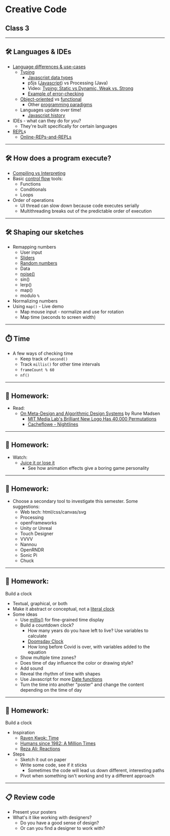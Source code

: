 # Creative Code
## Class 3

---

## 🛠️ Languages & IDEs

* [Language differences & use-cases](https://www.quora.com/What-are-the-differences-that-exist-between-programming-languages/answer/James-Barton-129)
  * [Typing](https://en.wikipedia.org/wiki/Type_system)
    * [Javascript data types](../images/javascript-datatypes.jpg)
    * p5js ([Javascript](https://blog.jscrambler.com/type-system-in-javascript-what-it-is-and-why-it-matters)) vs Processing (Java)
    * Video: [Typing: Static vs Dynamic, Weak vs. Strong](https://www.youtube.com/watch?v=C5fr0LZLMAs)
    * [Example of error-checking](https://editor.p5js.org/cacheflowe/sketches/RIT2lquNi)
  * [Object-oriented](https://www.youtube.com/watch?v=m_MQYyJpIjg) vs [functional](https://www.youtube.com/watch?v=XGNYDjyD6G8)
    * Other [programming paradigms](https://en.wikipedia.org/wiki/Programming_paradigm)
  * Languages update over time!
    * [Javascript history](https://www.educative.io/blog/javascript-versions-history)
* IDEs - what can they do for you?
  * They're built specifically for certain languages
* [REPL](https://en.wikipedia.org/wiki/Read%E2%80%93eval%E2%80%93print_loop)s
  * [Online-REPs-and-REPLs](https://joel.franusic.com/online-reps-and-repls)

---

## 🛠️ How does a program execute?

* [Compiling vs Interpreting](https://yesfordev.com/is-javascript-compiled-or-interpreted/)
* Basic [control flow](https://en.wikipedia.org/wiki/Control_flow) tools:
  * Functions
  * Conditionals
  * Loops
* Order of operations
  * UI thread can slow down because code executes serially
  * Multithreading breaks out of the predictable order of execution

---

## 🛠️ Shaping our sketches

* Remapping numbers
  * User input
  * [Sliders](https://editor.p5js.org/cacheflowe/sketches/t7su_ViJ3)
  * [Random numbers](https://happycoding.io/tutorials/p5js/random)
  * Data
  * [noise()](https://twitter.com/pantrymoth/status/1557085719318990850)
  * sin()
  * lerp()
  * map()
  * modulo `%`
* Normalizing numbers
* Using `map()` - Live demo
  * Map mouse input - normalize and use for rotation
  * Map time (seconds to screen width)

---

## ⏱️ Time

* A few ways of checking time
  * Keep track of `second()`
  * Track `millis()` for other time intervals
  * `frameCount % 60`
  * `nf()`

---

## 📝 Homework:

* Read:
  * [On Meta-Design and Algorithmic Design Systems](https://runemadsen.com/blog/on-meta-design-and-algorithmic-design-systems/) by Rune Madsen
    * [MIT Media Lab's Brilliant New Logo Has 40,000 Permutations](https://www.fastcompany.com/1663378/mit-media-labs-brilliant-new-logo-has-40000-permutations-video)
    * [Cacheflowe - Nightlines](https://cacheflowe.com/art/physical/nightlines-t-shirt)

---

## 📝 Homework:

* Watch:
  * [Juice it or lose it](https://www.youtube.com/watch?v=Fy0aCDmgnxg)
    * See how animation effects give a boring game personality

---

## 📝 Homework:

* Choose a secondary tool to investigate this semester. Some suggestions:
  * Web tech: html/css/canvas/svg
  * Processing
  * openFrameworks
  * Unity or Unreal
  * Touch Designer
  * VVVV
  * Nannou
  * OpenRNDR
  * Sonic Pi
  * Chuck

---

## 📝 Homework:

Build a clock

* Textual, graphical, or both
* Make it abstract or conceptual, not a [literal clock](https://p5js.org/examples/input-clock.html)
* Some ideas
  * Use [millis()](https://p5js.org/reference/#/p5/millis) for fine-grained time display
  * Build a countdown clock?
    * How many years do you have left to live? Use variables to calculate
    * [Doomsday Clock](https://thebulletin.org/doomsday-clock/current-time/)
    * How long before Covid is over, with variables added to the equation
  * Show multiple time zones?
  * Does time of day influence the color or drawing style?
  * Add sound
  * Reveal the rhythm of time with shapes
  * Use Javascript for more [Date functions](https://flaviocopes.com/javascript-dates/)
  * Turn the time into another "poster" and change the content depending on the time of day

---

## 📝 Homework:

Build a clock

* Inspiration
  * [Raven Kwok: Time](http://ravenkwok.com/time/)
  * [Humans since 1982: A Million Times](https://vimeo.com/channels/staffpicks/60491636)
  * [Reza Ali: Reactions](https://www.instagram.com/p/CBogs4FH4E0/)
* Steps
  * Sketch it out on paper
  * Write some code, see if it sticks
    * Sometimes the code will lead us down different, interesting paths
  * Pivot when something isn't working and try a different approach

---

## 📋 Review code

* Present your posters
* What's it like working with designers?
  * Do you have a good sense of design? 
  * Or can you find a designer to work with?

